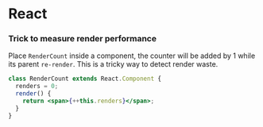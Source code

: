 # React

### Trick to measure render performance

Place `RenderCount` inside a component, the counter will be added by 1 while its parent `re-render`. This is a tricky way to detect render waste.

```jsx
class RenderCount extends React.Component {
  renders = 0;
  render() {
    return <span>{++this.renders}</span>;
  }
}
```

​

